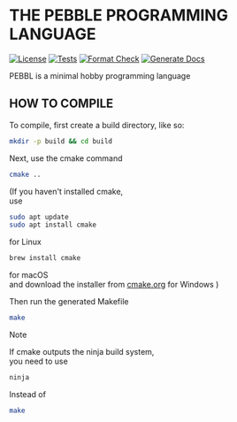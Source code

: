# THE PEBBLE PROGRAMMING LANGUAGE
[![License](https://img.shields.io/badge/License-Apache_2.0-blue.svg)](LICENSE.txt)
[![Tests](https://github.com/kejunp/pebbl/actions/workflows/tests.yml/badge.svg)](https://github.com/kejunp/pebbl/actions/workflows/tests.yml)
[![Format Check](https://github.com/kejunp/pebbl/actions/workflows/clang-format.yml/badge.svg)](https://github.com/kejunp/pebbl/actions/workflows/clang-format.yml)
[![Generate Docs](https://github.com/kejunp/pebbl/actions/workflows/doxygen.yml/badge.svg)](https://github.com/kejunp/pebbl/actions/workflows/doxygen.yml)

PEBBL is a minimal hobby programming language

## HOW TO COMPILE

To compile, first create a build directory, like so:
```sh
mkdir -p build && cd build
```
Next, use the cmake command 

```sh
cmake ..
```

(If you haven't installed cmake,  
use  
```bash
sudo apt update
sudo apt install cmake
```
for Linux  
```zsh
brew install cmake
```
for macOS  
and download the installer from [cmake.org](https://cmake.org/) for Windows
)  

Then run the generated Makefile

```sh
make
```

> [!NOTE]
> If cmake outputs the ninja build system,  
> you need to use
>```sh
> ninja
>```
> Instead of
>```sh
> make
>```
